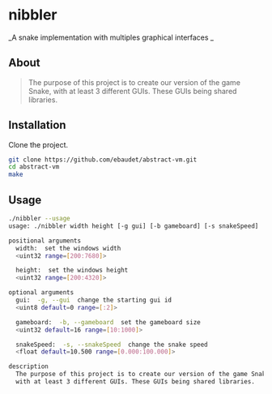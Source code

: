 # nibbler

_A snake implementation with multiples graphical interfaces
_
## About

> The purpose of this project is to create our version of the game Snake, with at least 3 different GUIs. These GUIs being shared libraries.
  
## Installation

Clone the project.

```bash
git clone https://github.com/ebaudet/abstract-vm.git
cd abstract-vm
make
```

## Usage

```bash
./nibbler --usage
usage: ./nibbler width height [-g gui] [-b gameboard] [-s snakeSpeed]

positional arguments
  width:  set the windows width
  <uint32 range=[200:7680]>

  height:  set the windows height
  <uint32 range=[200:4320]>

optional arguments
  gui:  -g, --gui  change the starting gui id
  <uint8 default=0 range=[:2]>

  gameboard:  -b, --gameboard  set the gameboard size
  <uint32 default=16 range=[10:1000]>

  snakeSpeed:  -s, --snakeSpeed  change the snake speed
  <float default=10.500 range=[0.000:100.000]>

description
  The purpose of this project is to create our version of the game Snake,
  with at least 3 different GUIs. These GUIs being shared libraries.
```
